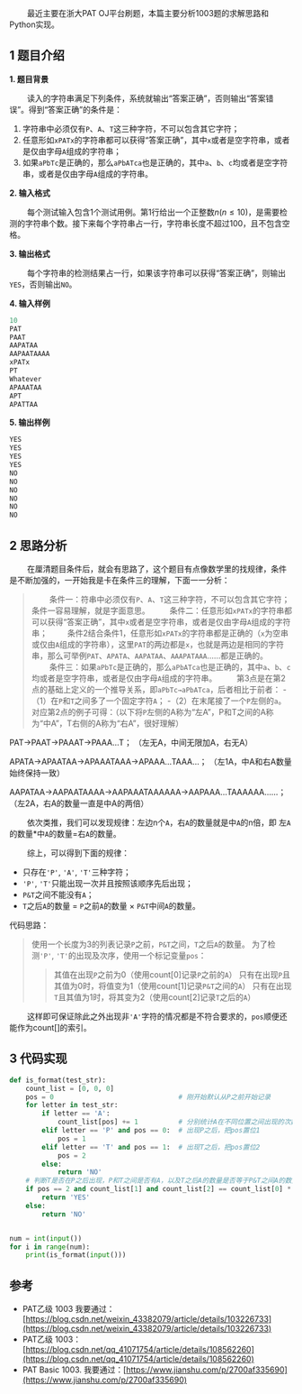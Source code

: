 &nbsp;&nbsp;&nbsp;&nbsp;&nbsp;&nbsp;&nbsp;&nbsp;最近主要在浙大PAT OJ平台刷题，本篇主要分析1003题的求解思路和Python实现。

## 1 题目介绍
**1. 题目背景**

&nbsp;&nbsp;&nbsp;&nbsp;&nbsp;&nbsp;&nbsp;&nbsp;读入的字符串满足下列条件，系统就输出“答案正确”，否则输出“答案错误”。得到“答案正确”的条件是：
1. 字符串中必须仅有`P`、`A`、`T`这三种字符，不可以包含其它字符；
2. 任意形如`xPATx`的字符串都可以获得“答案正确”，其中`x`或者是空字符串，或者是仅由字母`A`组成的字符串；
3. 如果`aPbTc`是正确的，那么`aPbATca`也是正确的，其中`a`、`b`、`c`均或者是空字符串，或者是仅由字母`A`组成的字符串。

**2. 输入格式**

&nbsp;&nbsp;&nbsp;&nbsp;&nbsp;&nbsp;&nbsp;&nbsp;每个测试输入包含1个测试用例。第1行给出一个正整数$n$($n≤10$)，是需要检测的字符串个数。接下来每个字符串占一行，字符串长度不超过100，且不包含空格。

**3. 输出格式**

&nbsp;&nbsp;&nbsp;&nbsp;&nbsp;&nbsp;&nbsp;&nbsp;每个字符串的检测结果占一行，如果该字符串可以获得“答案正确”，则输出`YES`，否则输出`NO`。

**4. 输入样例**
```python
10
PAT
PAAT
AAPATAA
AAPAATAAAA
xPATx
PT
Whatever
APAAATAA
APT
APATTAA
```

**5. 输出样例**
```python
YES
YES
YES
YES
NO
NO
NO
NO
NO
NO
```
## 2 思路分析
&nbsp;&nbsp;&nbsp;&nbsp;&nbsp;&nbsp;&nbsp;&nbsp;在厘清题目条件后，就会有思路了，这个题目有点像数学里的找规律，条件是不断加强的，一开始我是卡在条件三的理解，下面一一分析：

> &nbsp;&nbsp;&nbsp;&nbsp;&nbsp;&nbsp;&nbsp;&nbsp;条件一：符串中必须仅有`P`、`A`、`T`这三种字符，不可以包含其它字符；
条件一容易理解，就是字面意思。
> &nbsp;&nbsp;&nbsp;&nbsp;&nbsp;&nbsp;&nbsp;&nbsp;条件二：任意形如`xPATx`的字符串都可以获得“答案正确”，其中`x`或者是空字符串，或者是仅由字母`A`组成的字符串；
&nbsp;&nbsp;&nbsp;&nbsp;&nbsp;&nbsp;&nbsp;&nbsp;条件2结合条件1，任意形如`xPATx`的字符串都是正确的（`x`为空串或仅由`A`组成的字符串），这里`PAT`的两边都是`x`，也就是两边是相同的字符串，那么可举例`PAT`、`APATA`、`AAPATAA`、`AAAPATAAA`……都是正确的。
> &nbsp;&nbsp;&nbsp;&nbsp;&nbsp;&nbsp;&nbsp;&nbsp;条件三：如果`aPbTc`是正确的，那么`aPbATca`也是正确的，其中`a`、`b`、`c`均或者是空字符串，或者是仅由字母`A`组成的字符串。
&nbsp;&nbsp;&nbsp;&nbsp;&nbsp;&nbsp;&nbsp;&nbsp;第3点是在第2点的基础上定义的一个推导关系，即`aPbTc→aPbATca`，后者相比于前者：
-（1）在`P`和`T`之间多了一个固定字符`A`；
-（2）在末尾接了一个`P`左侧的`a`。对应第2点的例子可得：（以下将`P`左侧的A称为“左A”，P和T之间的A称为“中A”，T右侧的A称为“右A”，很好理解）

PAT→PAAT→PAAAT→PAAA…T；
（左无A，中间无限加A，右无A）

APATA→APAATAA→APAAATAAA→APAAA…TAAA…；
（左1A，中A和右A数量始终保持一致）

AAPATAA→AAPAATAAAA→AAPAAATAAAAAA→AAPAAA…TAAAAAA……；
（左2A，右A的数量一直是中A的两倍）

&nbsp;&nbsp;&nbsp;&nbsp;&nbsp;&nbsp;&nbsp;&nbsp;依次类推，我们可以发现规律：左边n个`A`，右`A`的数量就是中`A`的n倍，即 左`A`的数量*中`A`的数量=右`A`的数量。

&nbsp;&nbsp;&nbsp;&nbsp;&nbsp;&nbsp;&nbsp;&nbsp;综上，可以得到下面的规律：
- 只存在`'P'`, `'A'`, `'T'`三种字符；
- `'P'`, `'T'`只能出现一次并且按照该顺序先后出现；
- `P&T`之间不能没有`A`；
- `T`之后`A`的数量 = `P`之前`A`的数量 × `P&T`中间`A`的数量。

代码思路：
> 使用一个长度为3的列表记录`P`之前，`P&T`之间，`T`之后`A`的数量。
> 为了检测`'P'`, `'T'`的出现及次序，使用一个标记变量`pos`：
> > 其值在出现`P`之前为0（使用count[0]记录`P`之前的`A`）
> > 只有在出现`P`且其值为0时，将值变为1（使用count[1]记录`P&T`之间的`A`）
> > 只有在出现`T`且其值为1时，将其变为2（使用count[2]记录`T`之后的`A`）

&nbsp;&nbsp;&nbsp;&nbsp;&nbsp;&nbsp;&nbsp;&nbsp;这样即可保证除此之外出现非`'A'`字符的情况都是不符合要求的，`pos`顺便还能作为count[]的索引。

## 3 代码实现

```python
def is_format(test_str):
    count_list = [0, 0, 0]
    pos = 0                               # 刚开始默认从P之前开始记录
    for letter in test_str:
        if letter == 'A':
            count_list[pos] += 1          # 分别统计A在不同位置之间出现的次数
        elif letter == 'P' and pos == 0:  # 出现P之后，把pos置位1
            pos = 1
        elif letter == 'T' and pos == 1:  # 出现T之后，把pos置位2
            pos = 2
        else:
            return 'NO'
    # 判断T是否在P之后出现，P和T之间是否有A，以及T之后A的数量是否等于P&T之间A的数量乘以P前A的数量
    if pos == 2 and count_list[1] and count_list[2] == count_list[0] * count_list[1]:
        return 'YES'
    else:
        return 'NO'


num = int(input())
for i in range(num):
    print(is_format(input()))
```

## 参考
- PAT乙级 1003 我要通过：[https://blog.csdn.net/weixin_43382079/article/details/103226733](https://blog.csdn.net/weixin_43382079/article/details/103226733)
- PAT乙级 1003：[https://blog.csdn.net/qq_41071754/article/details/108562260](https://blog.csdn.net/qq_41071754/article/details/108562260)
- PAT Basic 1003. 我要通过：[https://www.jianshu.com/p/2700af335690](https://www.jianshu.com/p/2700af335690)
